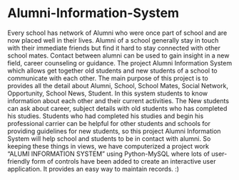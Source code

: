 # Alumni-Information-System
Every school has network of Alumni who were once part of school and are now placed well in their lives. Alumni of a school generally stay in touch with their immediate friends but find it hard to stay connected with other school mates. Contact between alumni can be used to gain insight in a new field, career counseling or guidance. The project Alumni Information System which allows get together old students and new students of a school to communicate with each other. The main purpose of this project is to provides all the detail about Alumni, School, School Mates, Social Network, Opportunity, School News, Student. In this system students to know information about each other and their current activities. The New students can ask about career, subject details with old students who has completed his studies. Students who had completed his studies and begin his professional carrier can be helpful for other students and schools for providing guidelines for new students, so this project Alumni Information System will help school and students to be in contact with alumni. So keeping these things in views, we have computerized a project work “ALUMI INFORMATION SYSTEM” using Python-MySQL where lots of user-friendly form of controls have been added to create an interactive user application. It provides an easy way to maintain records. :)
